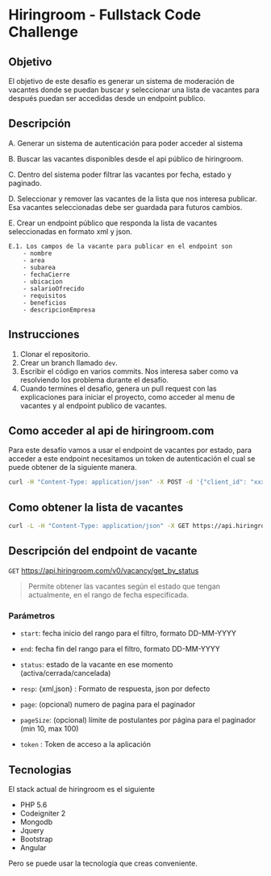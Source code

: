 # Hiringroom -  Fullstack Code Challenge

Objetivo
---------

El objetivo de este desafío es generar un sistema de moderación de vacantes donde se puedan buscar y seleccionar una lista de vacantes para después puedan ser accedidas desde un endpoint publico.

Descripción
-----------

A. Generar un sistema de autenticación para poder acceder al sistema

B. Buscar las vacantes disponibles desde el api público de hiringroom.

C. Dentro del sistema poder filtrar las vacantes por fecha, estado y paginado.

D. Seleccionar y remover las vacantes de la lista que nos interesa publicar. Esa vacantes seleccionadas debe ser guardada para futuros cambios.

E. Crear un endpoint público que responda la lista de vacantes seleccionadas en formato xml y json.

    E.1. Los campos de la vacante para publicar en el endpoint son
        - nombre
        - area
        - subarea
        - fechaCierre
        - ubicacion
        - salarioOfrecido
        - requisitos
        - beneficios
        - descripcionEmpresa

Instrucciones
--------------

1. Clonar el repositorio.
2. Crear un branch llamado `dev`.
3. Escribir el código en varios commits. Nos interesa saber como va resolviendo los problema durante el desafío.
4. Cuando termines el desafio, genera un pull request con las explicaciones para iniciar el proyecto, como acceder al menu de vacantes y al endpoint publico de vacantes.

Como acceder al api de hiringroom.com
--------------------------------------

Para este desafío vamos a usar el endpoint de vacantes por estado, para acceder a este endpoint necesitamos un token de autenticación el cual se puede obtener de la siguiente manera.

```bash
curl -H "Content-Type: application/json" -X POST -d '{"client_id": "xxxxxxx", "client_secret": "xxxxxxxxx"}' https://api.hiringroom.com/v0/authenticate/login
```

Como obtener la lista de vacantes
---------------------------------

```bash
curl -L -H "Content-Type: application/json" -X GET https://api.hiringroom.com/v0/vacancy/get_by_status?start=23-11-2017&end=30-11-2017&status=activa&token={your-access-token}
```

Descripción del endpoint de vacante
-----------------------------------

`GET` https://api.hiringroom.com/v0/vacancy/get_by_status
> Permite obtener las vacantes según el estado que tengan actualmente, en el rango de fecha especificada.

### Parámetros

- `start`: fecha inicio del rango para el filtro, formato DD-MM-YYYY

- `end`:  fecha fin del rango para el filtro, formato DD-MM-YYYY

- `status`: estado de la vacante en ese momento (activa/cerrada/cancelada)

- `resp`: {xml,json} : Formato de respuesta, json por defecto

- `page`: (opcional) numero de pagina para el paginador

- `pageSize`: (opcional) límite de postulantes por página para el paginador (min 10, max 100)

- `token` : Token de acceso a la aplicación

Tecnologias
-----------

El stack actual de hiringroom es el siguiente

- PHP 5.6
- Codeigniter 2
- Mongodb
- Jquery
- Bootstrap
- Angular

Pero se puede usar la tecnología que creas conveniente.